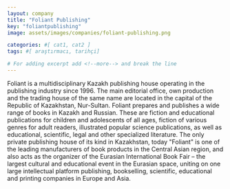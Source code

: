 ```yaml
---
layout: company
title: "Foliant Publishing"
key: "foliantpublishing"
image: assets/images/companies/foliant-publishing.png

categories: #[ cat1, cat2 ]
tags: #[ araştırmacı, tarihçi]

# For adding excerpt add <!--more--> and break the line
---
```

Foliant is a multidisciplinary Kazakh publishing house operating in the publishing industry since 1996. The main editorial office, own production and the trading house of the same name are located in the capital of the Republic of Kazakhstan, Nur-Sultan. 
Foliant prepares and publishes a wide range of books in Kazakh and Russian. These are fiction and educational publications for children and adolescents of all ages, fiction of various genres for adult readers, illustrated popular science publications, as well as educational, scientific, legal and other specialized literature. 
The only private publishing house of its kind in Kazakhstan, today "Foliant" is one of the leading manufacturers of book products in the Central Asian region, and also acts as the organizer of the Eurasian International Book Fair – the largest cultural and educational event in the Eurasian space, uniting on one large intellectual platform publishing, bookselling, scientific, educational and printing companies in Europe and Asia.
 
<!--more-->